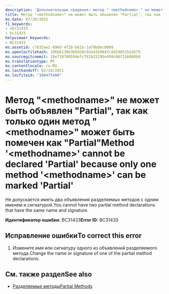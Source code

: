```yaml
---
description: 'Дополнительные сведения: метод " <methodname> " не может быть объявлен как "partial", поскольку только один метод " <methodname> " может быть помечен как "partial"'
title: Метод "<methodname>" не может быть объявлен "Partial", так как только один метод "<methodname>" может быть помечен как "Partial"
ms.date: 07/20/2015
f1_keywords:
- vbc31433
- bc31433
helpviewer_keywords:
- BC31433
ms.assetid: c7833ae2-896d-4f20-b61b-1a79bdec8069
ms.openlocfilehash: 196b6138b36b930c92e43b9847cd42d8515a2679
ms.sourcegitcommit: 10e719780594efc781b15295e499c66f316068b8
ms.translationtype: MT
ms.contentlocale: ru-RU
ms.lasthandoff: 02/14/2021
ms.locfileid: "100475400"
---
```

# <a name="method-methodname-cannot-be-declared-partial-because-only-one-method-methodname-can-be-marked-partial"></a><span data-ttu-id="e12e7-103">Метод "\<methodname>" не может быть объявлен "Partial", так как только один метод "\<methodname>" может быть помечен как "Partial"</span><span class="sxs-lookup"><span data-stu-id="e12e7-103">Method '\<methodname>' cannot be declared 'Partial' because only one method '\<methodname>' can be marked 'Partial'</span></span>

<span data-ttu-id="e12e7-104">Не допускается иметь два объявления разделяемых методов с одним именем и сигнатурой.</span><span class="sxs-lookup"><span data-stu-id="e12e7-104">You cannot have two partial method declarations that have the same name and signature.</span></span>  
  
 <span data-ttu-id="e12e7-105">**Идентификатор ошибки:** BC31433</span><span class="sxs-lookup"><span data-stu-id="e12e7-105">**Error ID:** BC31433</span></span>  
  
## <a name="to-correct-this-error"></a><span data-ttu-id="e12e7-106">Исправление ошибки</span><span class="sxs-lookup"><span data-stu-id="e12e7-106">To correct this error</span></span>  
  
1. <span data-ttu-id="e12e7-107">Измените имя или сигнатуру одного из объявлений разделяемого метода.</span><span class="sxs-lookup"><span data-stu-id="e12e7-107">Change the name or signature of one of the partial method declarations.</span></span>  
  
## <a name="see-also"></a><span data-ttu-id="e12e7-108">См. также раздел</span><span class="sxs-lookup"><span data-stu-id="e12e7-108">See also</span></span>

- [<span data-ttu-id="e12e7-109">Разделяемые методы</span><span class="sxs-lookup"><span data-stu-id="e12e7-109">Partial Methods</span></span>](../programming-guide/language-features/procedures/partial-methods.md)
